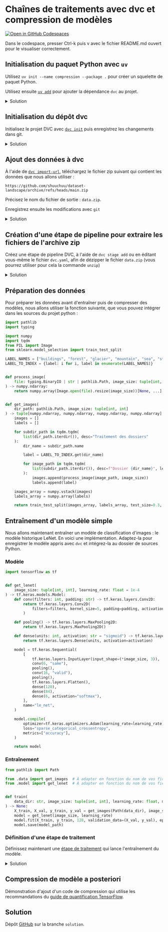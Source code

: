 # Chaînes de traitements avec dvc et compression de modèles

[![Open in GitHub Codespaces](https://github.com/codespaces/badge.svg)](https://codespaces.new/shuuchuu/compression)

Dans le codespace, presser Ctrl-k puis v avec le fichier README.md ouvert pour le visualiser correctement.

## Initialisation du paquet Python avec `uv`

Utilisez `uv init --name compression --package .` pour créer un squelette de paquet Python.

Utilisez ensuite [`uv add`](https://docs.astral.sh/uv/concepts/projects/dependencies/#adding-dependencies) pour ajouter la dépendance `dvc` au projet.

<details><summary>Solution</summary>

    uv init --name compression --package .
    uv add dvc

</details>

## Initialisation du dépôt dvc

Initialisez le projet DVC avec [`dvc init`](https://dvc.org/doc/command-reference/init#init) puis enregistrez les changements dans git.

<details><summary>Solution</summary>

    dvc init
    git commit -m "Initialisation de DVC"

</details>

## Ajout des données à dvc

À l'aide de [`dvc import-url`](https://dvc.org/doc/command-reference/import-url), téléchargez le fichier zip suivant qui contient les données que nous allons utiliser&nbsp;:

    https://github.com/shuuchuu/dataset-landscape/archive/refs/heads/main.zip

Précisez le nom du fichier de sortie&nbsp;: `data.zip`.

Enregistrez ensuite les modifications avec `git`

<details><summary>Solution</summary>

    dvc import-url https://github.com/shuuchuu/dataset-landscape/archive/refs/heads/main.zip data.zip
    git add .gitignore data.zip.dvc

    git commit -m "Ajout des données"

</details>

## Création d'une étape de pipeline pour extraire les fichiers de l'archive zip

Créez une étape de pipeline DVC, à l'aide de `dvc stage add` ou en éditant vous-même le fichier `dvc.yaml`, afin de dézipper le fichier `data.zip` (vous pourrez utiliser pour cela la commande `unzip`)

<details><summary>Solution</summary>

    dvc stage add -n decompress -d data.zip -o dataset-landscape-main unzip data.zip
    dvc repro
    git add dvc.lock dvc.yaml .gitignore
    git commit -m "Ajout de l'étape de décompression"

</details>

## Préparation des données

Pour préparer les données avant d'entraîner puis de compresser des modèles, nous allons utiliser la fonction suivante, que vous pouvez intégrer dans les sources du projet python&nbsp;:

```python
import pathlib
import typing

import numpy
import tqdm
from PIL import Image
from sklearn.model_selection import train_test_split

LABEL_NAMES = ["buildings", "forest", "glacier", "mountain", "sea", "street"]
LABEL_TO_INDEX = {label: i for i, label in enumerate(LABEL_NAMES)}


def process_image(
    file: typing.BinaryIO | str | pathlib.Path, image_size: tuple[int, int]
) -> numpy.ndarray:
    return numpy.array(Image.open(file).resize(image_size))[None, ...]


def get_images(
    dir_path: pathlib.Path, image_size: tuple[int, int]
) -> tuple[numpy.ndarray, numpy.ndarray, numpy.ndarray, numpy.ndarray]:
    images = []
    labels = []

    for subdir_path in tqdm.tqdm(
        list(dir_path.iterdir()), desc="Traitement des dossiers"
    ):
        dir_name = subdir_path.name

        label = LABEL_TO_INDEX.get(dir_name)

        for image_path in tqdm.tqdm(
            list(subdir_path.iterdir()), desc=f"Dossier {dir_name}", leave=False
        ):
            images.append(process_image(image_path, image_size))
            labels.append(label)

    images_array = numpy.vstack(images)
    labels_array = numpy.array(labels)

    return train_test_split(images_array, labels_array, test_size=0.3, shuffle=True)
```

## Entraînement d'un modèle simple

Nous allons maintenant entraîner un modèle de classification d'images&nbsp;: le modèle historique LeNet. En voici une implémentation. Adaptez-la pour enregistrer le modèle appris avec `dvc` et intégrez-la au dossier de sources Python.

### Modèle

```python
import tensorflow as tf


def get_lenet(
    image_size: tuple[int, int], learning_rate: float = 1e-4
) -> tf.keras.models.Model:
    def conv(filters: int, padding: str) -> tf.keras.layers.Conv2D:
        return tf.keras.layers.Conv2D(
            filters=filters, kernel_size=5, padding=padding, activation="sigmoid"
        )

    def pooling() -> tf.keras.layers.MaxPooling2D:
        return tf.keras.layers.MaxPooling2D()

    def dense(units: int, activation: str = "sigmoid") -> tf.keras.layers.Dense:
        return tf.keras.layers.Dense(units, activation=activation)

    model = tf.keras.Sequential(
        [
            tf.keras.layers.InputLayer(input_shape=(*image_size, 3)),
            conv(6, "same"),
            pooling(),
            conv(16, "valid"),
            pooling(),
            tf.keras.layers.Flatten(),
            dense(120),
            dense(84),
            dense(6, activation="softmax"),
        ],
        name="le_net",
    )

    model.compile(
        optimizer=tf.keras.optimizers.Adam(learning_rate=learning_rate),
        loss="sparse_categorical_crossentropy",
        metrics=["accuracy"],
    )

    return model
```

### Entraînement

```python
from pathlib import Path

from .data import get_images  # À adapter en fonction du nom de vos fichiers
from .model import get_lenet  # À adapter en fonction du nom de vos fichiers


def train(
    data_dir: str, image_size: tuple[int, int], learning_rate: float, model_path: str
) -> None:
    X_train, X_val, y_train, y_val = get_images(Path(data_dir), image_size)
    model = get_lenet(image_size, learning_rate)
    model.fit(X_train, y_train, 128, validation_data=(X_val, y_val), epochs=3)
    model.save(model_path)
```

### Définition d'une étape de traitement

Définissez maintenant une [étape de traitement](https://dvc.org/doc/command-reference/stage/add) qui lance l'entraînement du modèle.

<details><summary>Solution</summary>

Exemple, qui peut varier en fonction de l'organisation précise du code&nbsp;:

    dvc stage add -n train \
                  -d dataset-landscape-main/seg_train \
                  -d tp_compression \
                  -o landscape_classifier.keras \
                  tp-compression

    dvc repro

</details>

## Compression de modèle a posteriori

Démonstration d'ajout d'un code de compression qui utilise les recommandations du [guide de quantification TensorFlow](https://www.tensorflow.org/model_optimization/guide/quantization/post_training).

## Solution

Dépôt [GitHub](https://dagshub.com/m09/compression) sur la branche `solution`.
